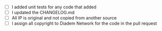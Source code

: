 - [ ] I added unit tests for any code that added
- [ ] I updated the CHANGELOG.md 
- [ ] All IP is original and not copied from another source
- [ ] I assign all copyright to Diadem Network for the code in the pull request
